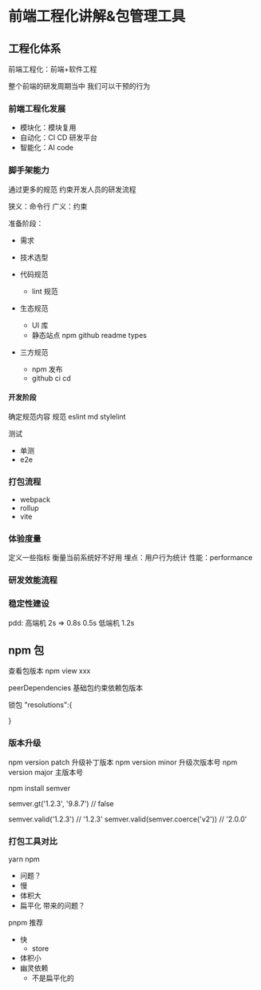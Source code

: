 # 前端工程化讲解&包管理工具

## 工程化体系

前端工程化：前端+软件工程

整个前端的研发周期当中 我们可以干预的行为

### 前端工程化发展

- 模块化：模块复用
- 自动化：CI CD 研发平台
- 智能化：AI code

### 脚手架能力

通过更多的规范 约束开发人员的研发流程

狭义：命令行
广义：约束

准备阶段：

- 需求
- 技术选型
- 代码规范
  - lint 规范
- 生态规范

  - UI 库
  - 静态站点 npm github readme types

- 三方规范
  - npm 发布
  - github ci cd

#### 开发阶段

确定规范内容
规范 eslint md stylelint

测试

- 单测
- e2e

### 打包流程

- webpack
- rollup
- vite

### 体验度量

定义一些指标 衡量当前系统好不好用
埋点：用户行为统计
性能：performance

### 研发效能流程

### 稳定性建设

pdd:
高端机 2s => 0.8s
0.5s
低端机 1.2s

## npm 包

查看包版本 npm view xxx

peerDependencies
基础包约束依赖包版本

锁包
"resolutions":{

}

### 版本升级

npm version patch 升级补丁版本
npm version minor 升级次版本号
npm version major 主版本号

npm install semver

semver.gt('1.2.3', '9.8.7') // false

semver.valid('1.2.3') // '1.2.3'
semver.valid(semver.coerce('v2')) // '2.0.0'

### 打包工具对比

yarn npm

- 问题？
- 慢
- 体积大
- 扁平化 带来的问题？

pnpm 推荐

- 快
  - store
- 体积小
- 幽灵依赖
  - 不是扁平化的
